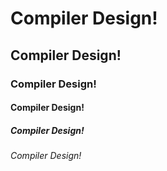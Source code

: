 # Compiler Design!
## Compiler Design!
### Compiler Design!
#### Compiler Design!
##### Compiler Design!
###### Compiler Design!



 
